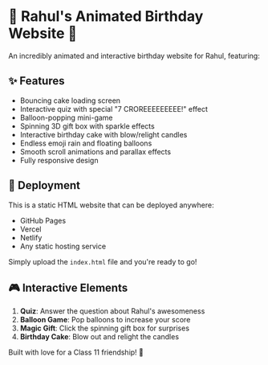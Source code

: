 # 🎉 Rahul's Animated Birthday Website 🎂

An incredibly animated and interactive birthday website for Rahul, featuring:

## ✨ Features
- Bouncing cake loading screen
- Interactive quiz with special "7 CROREEEEEEEEE!" effect
- Balloon-popping mini-game
- Spinning 3D gift box with sparkle effects
- Interactive birthday cake with blow/relight candles
- Endless emoji rain and floating balloons
- Smooth scroll animations and parallax effects
- Fully responsive design

## 🚀 Deployment
This is a static HTML website that can be deployed anywhere:
- GitHub Pages
- Vercel
- Netlify
- Any static hosting service

Simply upload the `index.html` file and you're ready to go!

## 🎮 Interactive Elements
1. **Quiz**: Answer the question about Rahul's awesomeness
2. **Balloon Game**: Pop balloons to increase your score
3. **Magic Gift**: Click the spinning gift box for surprises
4. **Birthday Cake**: Blow out and relight the candles

Built with love for a Class 11 friendship! 🎈
